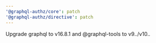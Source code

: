 ```yaml
---
'@graphql-authz/core': patch
'@graphql-authz/directive': patch
---
```


Upgrade graphql to v16.8.1 and @graphql-tools to v9._._/v10._._
